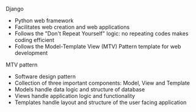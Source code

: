 Django

- Python web framework
- Facilitates web creation and web applications 
- Follows the "Don't Repeat Yourself" logic: no repeating codes makes coding efficient
- Follows the Model-Template View (MTV) Pattern template for web development

MTV pattern

- Software design pattern
- Collection of three important components: Model, View and Template
- Models handle data logic and structure of database
- Views handle application logic and functionality
- Templates handle layout and structure of the user facing application
